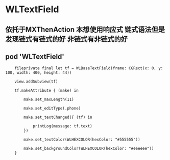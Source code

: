 # WLTextField

## 依托于MXThenAction 本想使用响应式 链式语法但是发现链式有链式的好 非链式有非链式的好 



## pod 'WLTextField'


        fileprivate final let tf = WLBaseTextField(frame: CGRect(x: 0, y: 100, width: 400, height: 44))

        view.addSubview(tf)
        
        tf.makeAttribute { (make) in
            
            make.set_maxLength(11)
            
            make.set_editType(.phone)
            
            make.set_textChanged({ (tf) in
                
                printLog(message: tf.text)
            })
            
            make.set_textColor(WLHEXCOLOR(hexColor: "#555555"))
            
            make.set_backgroundColor(WLHEXCOLOR(hexColor: "#eeeeee"))
        }
